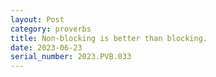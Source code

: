 ```yaml
---
layout: Post
category: proverbs
title: Non-blocking is better than blocking.
date: 2023-06-23
serial_number: 2023.PVB.033
---
```

